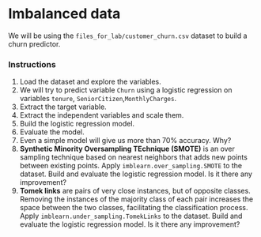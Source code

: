 # Imbalanced data

We will be using the `files_for_lab/customer_churn.csv` dataset to build a churn predictor.

### Instructions

1. Load the dataset and explore the variables.
2. We will try to predict variable `Churn` using a logistic regression on variables `tenure`, `SeniorCitizen`,`MonthlyCharges`.
3. Extract the target variable.
4. Extract the independent variables and scale them.
5. Build the logistic regression model.
6. Evaluate the model.
7. Even a simple model will give us more than 70% accuracy. Why?
8. **Synthetic Minority Oversampling TEchnique (SMOTE)** is an over sampling technique based on nearest neighbors that adds new points between existing points. Apply `imblearn.over_sampling.SMOTE` to the dataset. Build and evaluate the logistic regression model. Is it there any improvement?
9. **Tomek links** are pairs of very close instances, but of opposite classes. Removing the instances of the majority class of each pair increases the space between the two classes, facilitating the classification process. Apply `imblearn.under_sampling.TomekLinks` to the dataset. Build and evaluate the logistic regression model. Is it there any improvement?
